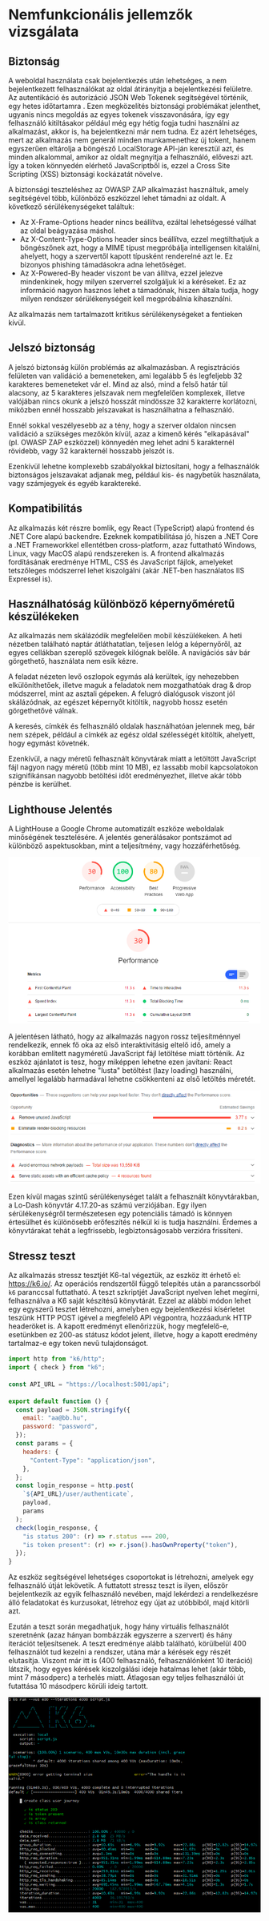 # Nemfunkcionális jellemzők vizsgálata

## Biztonság

A weboldal használata csak bejelentkezés után lehetséges, a nem bejelentkezett felhasználókat az oldal átirányítja a bejelentkezési felületre. Az autentikáció és autorizáció JSON Web Tokenek segítségével történik, egy hetes időtartamra . Ezen megközelítés biztonsági problémákat jelenthet, ugyanis nincs megoldás az egyes tokenek visszavonására, így egy felhasználó kitiltásakor például még egy hétig fogja tudni használni az alkalmazást, akkor is, ha bejelentkezni már nem tudna. Ez azért lehetséges, mert az alkalmazás nem generál minden munkamenethez új tokent, hanem egyszerűen eltárolja a böngésző LocalStorage API-ján keresztül azt, és minden alkalommal, amikor az oldalt megnyitja a felhasználó, előveszi azt. Így a token könnyedén elérhető JavaScriptből is, ezzel a Cross Site Scripting (XSS) biztonsági kockázatát növelve.

A biztonsági teszteléshez az OWASP ZAP alkalmazást használtuk, amely segítségével több, különböző eszközzel lehet támadni az oldalt. A következő sérülékenységeket találtuk:

- Az X-Frame-Options header nincs beállítva, ezáltal lehetségessé válhat az oldal beágyazása máshol.
- Az X-Content-Type-Options header sincs beállítva, ezzel megtilthatjuk a böngészőnek azt, hogy a MIME típust megpróbálja intelligensen kitalálni, ahelyett, hogy a szervertől kapott típusként renderelné azt le. Ez bizonyos phishing támadásokra adna lehetőséget.
- Az X-Powered-By header viszont be van állítva, ezzel jelezve mindenkinek, hogy milyen szerverrel szolgáljuk ki a kéréseket. Ez az információ nagyon hasznos lehet a támadónak, hiszen általa tudja, hogy milyen rendszer sérülékenységeit kell megpróbálnia kihasználni.

Az alkalmazás nem tartalmazott kritikus sérülékenységeket a fentieken kívül.

## Jelszó biztonság

A jelszó biztonság külön problémás az alkalmazásban. A regisztrációs felületen van validáció a bemeneteken, ami legalább 5 és legfeljebb 32 karakteres bemeneteket vár el. Mind az alsó, mind a felső határ túl alacsony, az 5 karakteres jelszavak nem megfelelően komplexek, illetve valójában nincs okunk a jelszó hosszát mindössze 32 karakterre korlátozni, miközben ennél hosszabb jelszavakat is használhatna a felhasználó.

Ennél sokkal veszélyesebb az a tény, hogy a szerver oldalon nincsen validáció a szükséges mezőkön kívül, azaz a kimenő kérés "elkapásával" (pl. OWASP ZAP eszközzel) könnyedén meg lehet adni 5 karakternél rövidebb, vagy 32 karakternél hosszabb jelszót is.

Ezenkívül lehetne komplexebb szabályokkal biztosítani, hogy a felhasználók biztonságos jelszavakat adjanak meg, például kis- és nagybetűk használata, vagy számjegyek és egyéb karaktereké.

## Kompatibilitás

Az alkalmazás két részre bomlik, egy React (TypeScript) alapú frontend és .NET Core alapú backendre. Ezeknek kompatibilitása jó, hiszen a .NET Core a .NET Frameworkkel ellentétben cross-platform, azaz futtatható Windows, Linux, vagy MacOS alapú rendszereken is. A frontend alkalmazás fordításának eredménye HTML, CSS és JavaScript fájlok, amelyeket tetszőleges módszerrel lehet kiszolgálni (akár .NET-ben használatos IIS Expressel is).

## Használhatóság különböző képernyőméretű készülékeken

Az alkalmazás nem skálázódik megfelelően mobil készülékeken. A heti nézetben található naptár átláthatatlan, teljesen lelóg a képernyőről, az egyes cellákban szereplő szövegek kilógnak belőle. A navigációs sáv bár görgethető, használata nem esik kézre.

A feladat nézeten levő oszlopok egymás alá kerültek, így nehezebben elkülöníthetőek, illetve maguk a feladatok nem mozgathatóak drag & drop módszerrel, mint az asztali gépeken. A felugró dialógusok viszont jól skálázódnak, az egészet képernyőt kitöltik, nagyobb hossz esetén görgethetővé válnak.

A keresés, címkék és felhasználó oldalak használhatóan jelennek meg, bár nem szépek, például a címkék az egész oldal szélességét kitöltik, ahelyett, hogy egymást követnék.

Ezenkívül, a nagy méretű felhasznált könyvtárak miatt a letöltött JavaScript fájl nagyon nagy méretű (több mint 10 MB), ez lassabb mobil kapcsolatokon szignifikánsan nagyobb betöltési időt eredményezhet, illetve akár több pénzbe is kerülhet.

## Lighthouse Jelentés

A LightHouse a Google Chrome automatizált eszköze weboldalak minőségének tesztelésére. A jelentés generálásakor pontszámot ad különböző aspektusokban, mint a teljesítmény, vagy hozzáférhetőség.

![](img/lighthouse_report.PNG)

A jelentésen látható, hogy az alkalmazás nagyon rossz teljesítménnyel rendelkezik, ennek fő oka az első interaktivitásig eltelő idő, amely a korábban említett nagyméretű JavaScript fájl letöltése miatt történik. Az eszköz ajánlatot is tesz, hogy miképpen lehetne ezen javítani: React alkalmazás esetén lehetne "lusta" betöltést (lazy loading) használni, amellyel legalább harmadával lehetne csökkenteni az első letöltés méretét.

![](img/lighthouse_report-2.PNG)

Ezen kívül magas szintű sérülékenységet talált a felhasznált könyvtárakban, a Lo-Dash könyvtár 4.17.20-as számú verziójában. Egy ilyen sérülékenységről természetesen egy potenciális támadó is könnyen értesülhet és különösebb erőfeszítés nélkül ki is tudja használni. Érdemes a könyvtárakat tehát a legfrissebb, legbiztonságosabb verzióra frissíteni.

## Stressz teszt

Az alkalmazás stressz tesztjét K6-tal végeztük, az eszköz itt érhető el: https://k6.io/. Az operációs rendszertől függő telepítés után a parancssorból `k6` paranccsal futtatható. A teszt szkriptjét JavaScript nyelven lehet megírni, felhasználva a K6 saját készítésű könyvtárát. Ezzel az alábbi módon lehet egy egyszerű tesztet létrehozni, amelyben egy bejelentkezési kísérletet teszünk HTTP POST igével a megfelelő API végpontra, hozzáadunk HTTP headeröket is. A kapott eredményt ellenőrizzük, hogy megfelelő-e, esetünkben ez 200-as státusz kódot jelent, illetve, hogy a kapott eredmény tartalmaz-e egy token nevű tulajdonságot.

```js
import http from "k6/http";
import { check } from "k6";

const API_URL = "https://localhost:5001/api";

export default function () {
  const payload = JSON.stringify({
    email: "aa@bb.hu",
    password: "password",
  });
  const params = {
    headers: {
      "Content-Type": "application/json",
    },
  };
  const login_response = http.post(
    `${API_URL}/user/authenticate`,
    payload,
    params
  );
  check(login_response, {
    "is status 200": (r) => r.status === 200,
    "is token present": (r) => r.json().hasOwnProperty("token"),
  });
}
```

Az eszköz segítségével lehetséges csoportokat is létrehozni, amelyek egy felhasználó útját lekövetik. A futtatott stressz teszt is ilyen, először bejelentkezik az egyik felhasználó nevében, majd lekérdezi a rendelkezésre álló feladatokat és kurzusokat, létrehoz egy újat az utóbbiból, majd kitörli azt.

Ezután a teszt során megadhatjuk, hogy hány virtuális felhasználót szeretnénk (azaz hányan bombázzák egyszerre a szervert) és hány iterációt teljesítsenek. A teszt eredménye alább található, körülbelül 400 felhasználót tud kezelni a rendszer, utána már a kérések egy részét elutasítja. Viszont már itt is (400 felhasználó, felhasználónként 10 iteráció) látszik, hogy egyes kérések kiszolgálási ideje hatalmas lehet (akár több, mint 7 másodperc) a terhelés miatt. Átlagosan egy teljes felhasználói út futattása 10 másodperc körüli ideig tartott.

![](img/stress-test-1.png)
